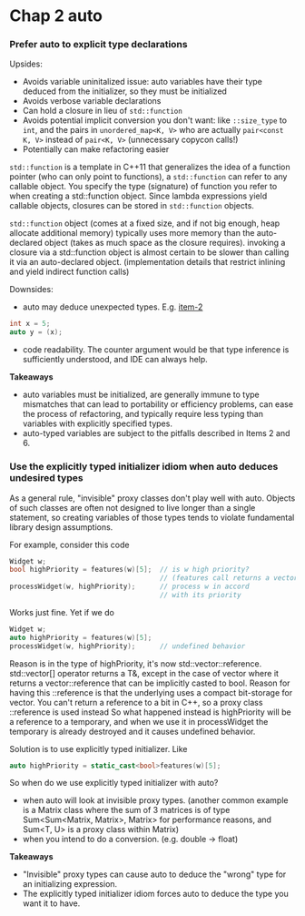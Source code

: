 # Chap 2 auto

### Prefer auto to explicit type declarations

Upsides:
* Avoids variable uninitalized issue: auto variables have their type deduced from the initializer, so they must be initialized
* Avoids verbose variable declarations
* Can hold a closure in lieu of `std::function`
* Avoids potential implicit conversion you don't want: like `::size_type` to `int`, and the pairs in `unordered_map<K, V>` who are actually `pair<const K, V>` instead of `pair<K, V>` (unnecessary copycon calls!)
* Potentially can make refactoring easier

`std::function` is a template in C++11 that generalizes the idea of a function pointer (who can only point to functions), a `std::function` can refer to any callable object.
You specify the type (signature) of function you refer to when creating a std::function object.
Since lambda expressions yield callable objects, closures can be stored in `std::function` objects.

`std::function` object (comes at a fixed size, and if not big enough, heap allocate additional memory) typically uses more memory than the auto-declared object (takes as much space as the closure requires).
invoking a closure via a std::function object is almost certain to be slower than calling it via an auto-declared object. (implementation details that restrict inlining and yield indirect function calls)

Downsides:
* auto may deduce unexpected types. E.g. [item-2](it1-4-deducing-types.md#understand-auto-type-deduction)
```cpp
int x = 5;
auto y = (x);
```
* code readability. The counter argument would be that type inference is sufficiently understood, and IDE can always help.

**Takeaways**
* auto variables must be initialized, are generally immune to type mismatches that can lead to portability or efficiency problems, can ease the process of refactoring, and typically require less typing than variables with explicitly specified types.
* auto-typed variables are subject to the pitfalls described in Items 2 and 6.

### Use the explicitly typed initializer idiom when auto deduces undesired types

As a general rule, "invisible" proxy classes don't play well with auto.
Objects of such classes are often not designed to live longer than a single statement, so creating variables of those types tends to violate fundamental library design assumptions.

For example, consider this code
```cpp
Widget w;
bool highPriority = features(w)[5];  // is w high priority?
                                     // (features call returns a vector<bool>)
processWidget(w, highPriority);      // process w in accord
                                     // with its priority
```
Works just fine. Yet if we do
```cpp
Widget w;
auto highPriority = features(w)[5];
processWidget(w, highPriority);      // undefined behavior
```
Reason is in the type of highPriority, it's now std::vector<bool>::reference.
std::vector<T>[] operator returns a T&, except in the case of vector<bool> where it returns a vector<bool>::reference that can be implicitly casted to bool.
Reason for having this ::reference is that the underlying uses a compact bit-storage for vector<bool>. You can't return a reference to a bit in C++, so a proxy class ::reference is used instead 
So what happened instead is highPriority will be a reference to a temporary, and when we use it in processWidget the temporary is already destroyed and it causes undefined behavior.

Solution is to use explicitly typed initializer. Like
```cpp
auto highPriority = static_cast<bool>features(w)[5];
```

So when do we use explicitly typed initializer with auto?
* when auto will look at invisible proxy types.
(another common example is a Matrix class where the sum of 3 matrices is of type Sum<Sum<Matrix, Matrix>, Matrix> for performance reasons, and Sum<T, U> is a proxy class within Matrix) 
* when you intend to do a conversion. (e.g. double -> float)

**Takeaways**
* "Invisible" proxy types can cause auto to deduce the "wrong" type for an initializing expression.
* The explicitly typed initializer idiom forces auto to deduce the type you want it to have.
